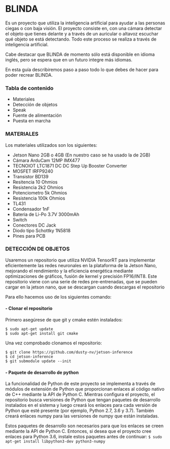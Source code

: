 # BLINDA
Es un proyecto que utiliza la inteligencia artificial para ayudar a las personas ciegas o con baja visión. El proyecto consiste en, con una cámara detectar el objeto que tienes delante y a través de un auricular o altavoz escuchar qué objeto se está detectando. Todo este proceso se realiza a través de inteligencia artificial.

Cabe destacar que BLINDA de momento sólo está disponible en idioma inglés, pero se espera que en un futuro integre más idiomas.

En esta guía describiremos paso a paso todo lo que debes de hacer para poder recrear BLINDA.
### Tabla de contenido
- Materiales
- Detección de objetos
- Speak
- Fuente de alimentación
- Puesta en marcha

### MATERIALES
Los materiales utilizados son los siguientes:

- Jetson Nano 2GB o 4GB (En nuestro caso se ha usado la de 2GB)
- Cámara ArduCam 12MP IMX477
- TECNOIOT LTC1871 DC DC Step Up Booster Converter
- MOSFET IRFP9240
- Transistor BD139
- Resitencia 10 Ohmios
- Resistencia 2k2 Ohmios
- Potenciometro 5k Ohmios
- Resistencia 100k Ohmios
- TL431
- Condensador 1nF
- Bateria de Li-Po 3.7V 3000mAh
- Switch
- Conectores DC Jack
- Diodo tipo Schottky 1N5818
- Pines para PCB

### DETECCIÓN DE OBJETOS

Usaremos un repositorio que utiliza NVIDIA TensorRT para implementar eficientemente las redes neuronales en la plataforma de la Jetson Nano, mejorando el rendimiento y la eficiencia energética mediante optimizaciones de gráficos, fusión de kernel y precisión FP16/INT8.
Este repositorio viene con una serie de redes pre-entrenadas, que se pueden cargar en la jetson nano, que se descargan cuando descargas el repositorio

Para ello hacemos uso de los siguientes comando:

#### - Clonar el repositorio
Primero asegúrese de que git y cmake estén instalados:
```
$ sudo apt-get update
$ sudo apt-get install git cmake
```
Una vez comprobado clonamos el repositorio:
```
$ git clone https://github.com/dusty-nv/jetson-inference
$ cd jetson-inference
$ git submodule update --init
```
#### - Paquete de desarrollo de python
La funcionalidad de Python de este proyecto se implementa a través de módulos de extensión de Python que proporcionan enlaces al código nativo de C++ mediante la API de Python C. Mientras configura el proyecto, el repositorio busca versiones de Python que tengan paquetes de desarrollo instalados en el sistema y luego creará los enlaces para cada versión de Python que esté presente (por ejemplo, Python 2.7, 3.6 y 3.7). También creará enlaces numpy para las versiones de numpy que están instaladas.

Estos paquetes de desarrollo son necesarios para que los enlaces se creen mediante la API de Python C.
Entonces, si desea que el proyecto cree enlaces para Python 3.6, instale estos paquetes antes de continuar:
`$ sudo apt-get install libpython3-dev python3-numpy`


